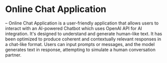 # Online Chat Application
–	Online Chat Application is a user-friendly application that allows users to interact with an AI-powered Chatbot which uses OpenAI API for AI integration. It's designed to understand and generate human-like text. It has been optimized to produce coherent and contextually relevant responses in a chat-like format. Users can input prompts or messages, and the model generates text in response, attempting to simulate a human conversation partner.
